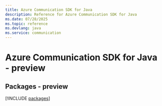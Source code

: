 ```yaml
---
title: Azure Communication SDK for Java
description: Reference for Azure Communication SDK for Java
ms.date: 07/28/2025
ms.topic: reference
ms.devlang: java
ms.service: communication
---
```

# Azure Communication SDK for Java - preview
## Packages - preview
[!INCLUDE [packages](communication-index.md)]